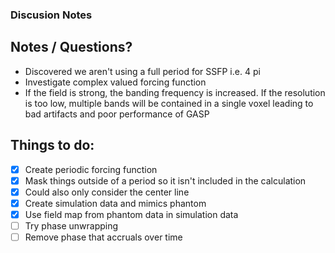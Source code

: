 
### Discusion Notes

## Notes / Questions?

- Discovered we aren't using a full period for SSFP i.e. 4 pi
- Investigate complex valued forcing function
- If the field is strong, the banding frequency is increased.  If the resolution is too low, multiple bands will be contained in a single voxel leading to bad artifacts and poor performance of GASP

## Things to do:

-[x] Create periodic forcing function
-[x] Mask things outside of a period so it isn't included in the calculation
-[x] Could also only consider the center line
-[x] Create simulation data and mimics phantom
-[x] Use field map from phantom data in simulation data
-[ ] Try phase unwrapping
-[ ] Remove phase that accruals over time  
